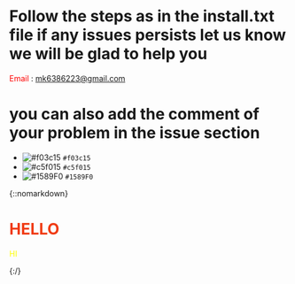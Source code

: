 # Follow the steps as in the install.txt file if any issues persists let us know we will be glad to help you

<span style= "color:red">Email</span> : <mk6386223@gmail.com>

# you can also add the comment of your problem in the issue section

- ![#f03c15](https://placehold.it/15/f03c15/000000?text=+) `#f03c15`
- ![#c5f015](https://placehold.it/15/c5f015/000000?text=+) `#c5f015`
- ![#1589F0](https://placehold.it/15/1589F0/000000?text=+) `#1589F0`



{::nomarkdown}

<h1 style="color:#f03c15; text-align:centre;">HELLO</h1>
<div style="color:yellow;">HI</div>

{:/}
